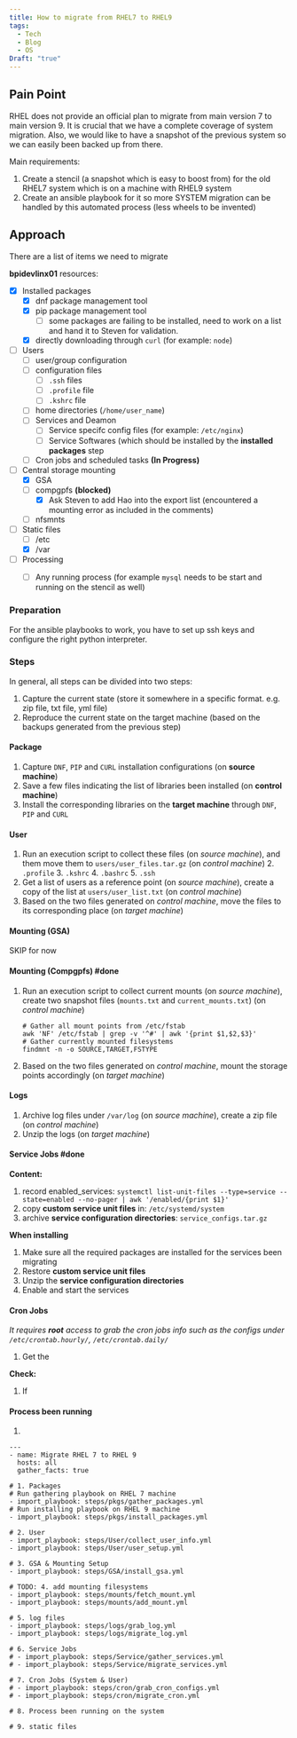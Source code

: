 ```yaml
---
title: How to migrate from RHEL7 to RHEL9
tags:
  - Tech
  - Blog
  - OS
Draft: "true"
---
```

## Pain Point
RHEL does not provide an official plan to migrate from main version 7 to main version 9. It is crucial that we have a complete coverage of system migration. Also, we would like to have a snapshot of the previous system so we can easily been backed up from there.

Main requirements:
1. Create a stencil (a snapshot which is easy to boost from) for the old RHEL7 system which is on a machine with RHEL9 system
2. Create an ansible playbook for it so more SYSTEM migration can be handled by this automated process (less wheels to be invented)

## Approach

There are a list of items we need to migrate

**bpidevlinx01** resources:
- [x] Installed packages
	- [x]  dnf package management tool
	- [x]  pip package management tool
		- [ ] some packages are failing to be installed, need to work on a list and hand it to Steven for validation.
	- [x]  directly downloading through `curl` (for example: `node`)
- [ ] Users
	- [ ] user/group configuration
	- [ ] configuration files
		- [ ] `.ssh` files
		- [ ] `.profile` file
		- [ ] `.kshrc` file
	- [ ] home directories (`/home/user_name`)
	- [ ] Services and Deamon
		- [ ] Service specifc config files (for example: `/etc/nginx`)
	    - [ ]  Service Softwares (which should be installed by the **installed packages** step
	- [ ]  Cron jobs and scheduled tasks **(In Progress)**  
- [ ] Central storage mounting
	- [x] GSA
	- [ ] compgpfs **(blocked)**
		- [x] Ask Steven to add Hao into the export list (encountered a mounting error as included in the comments)
	- [ ] nfsmnts
- [ ] Static files
	- [ ] /etc
	- [x] /var
- [ ] Processing
	- [ ] Any running process (for example `mysql` needs to be start and running on the stencil as well)


### Preparation
For the ansible playbooks to work, you have to set up ssh keys and configure the right python interpreter.





### Steps

In general, all steps can be divided into two steps:
1. Capture the current state (store it somewhere in a specific format. e.g. zip file, txt file, yml file)
2. Reproduce the current state on the target machine (based on the backups generated from the previous step)


#### Package
1. Capture `DNF`, `PIP` and `CURL` installation configurations (on **source machine**)
2. Save a few files indicating the list of libraries been installed (on **control machine**)
3. Install the corresponding libraries on the **target machine** through `DNF`, `PIP` and `CURL`

#### User
1. Run an execution script to collect these files (on *source machine*), and them move them to `users/user_files.tar.gz` (on *control machine*)
	2. `.profile`
	3. `.kshrc` 
	4. `.bashrc` 
	5. `.ssh`
2. Get a list of users as a reference point (on *source machine*), create a copy of the list at `users/user_list.txt` (on *control machine*)
3. Based on the two files generated on *control machine*, move the files to its corresponding place (on *target machine*)

#### Mounting (GSA)
SKIP for now

#### Mounting (Compgpfs) #done
1. Run an execution script to collect current mounts (on *source machine*), create two snapshot files (`mounts.txt` and `current_mounts.txt`) (on *control machine*)
	```
	# Gather all mount points from /etc/fstab
	awk 'NF' /etc/fstab | grep -v '^#' | awk '{print $1,$2,$3}'
	# Gather currently mounted filesystems
	findmnt -n -o SOURCE,TARGET,FSTYPE
	```
2. Based on the two files generated on *control machine*, mount the storage points accordingly (on *target machine*)

#### Logs
1. Archive log files under `/var/log` (on *source machine*), create a zip file (on *control machine*)
2. Unzip the logs (on *target machine*)

#### Service Jobs #done 
**Content:**
1. record enabled_services: `systemctl list-unit-files --type=service --state=enabled --no-pager | awk '/enabled/{print $1}'`
2. copy **custom service unit files** in: `/etc/systemd/system`
3. archive **service configuration directories**: `service_configs.tar.gz`

**When installing**
1. Make sure all the required packages are installed for the services been migrating
2. Restore **custom service unit files**
3. Unzip the **service configuration directories**
4. Enable and start the services

#### Cron Jobs
*It requires **root** access to grab the cron jobs info such as the configs under `/etc/crontab.hourly/`, `/etc/crontab.daily/`*
1. Get the 

**Check:**
1. If 


#### Process been running
1. 


```ansible
---
- name: Migrate RHEL 7 to RHEL 9
  hosts: all
  gather_facts: true

# 1. Packages
# Run gathering playbook on RHEL 7 machine
- import_playbook: steps/pkgs/gather_packages.yml
# Run installing playbook on RHEL 9 machine
- import_playbook: steps/pkgs/install_packages.yml

# 2. User
- import_playbook: steps/User/collect_user_info.yml
- import_playbook: steps/User/user_setup.yml

# 3. GSA & Mounting Setup
- import_playbook: steps/GSA/install_gsa.yml

# TODO: 4. add mounting filesystems
- import_playbook: steps/mounts/fetch_mount.yml
- import_playbook: steps/mounts/add_mount.yml

# 5. log files
- import_playbook: steps/logs/grab_log.yml
- import_playbook: steps/logs/migrate_log.yml

# 6. Service Jobs
# - import_playbook: steps/Service/gather_services.yml
# - import_playbook: steps/Service/migrate_services.yml

# 7. Cron Jobs (System & User)
# - import_playbook: steps/cron/grab_cron_configs.yml
# - import_playbook: steps/cron/migrate_cron.yml

# 8. Process been running on the system

# 9. static files

```